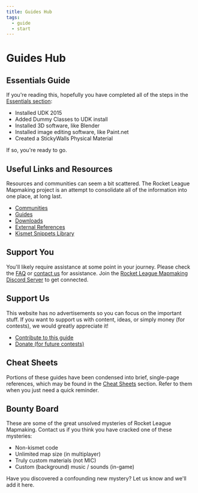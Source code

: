 ```yaml
---
title: Guides Hub
tags:
  - guide
  - start
---
```

# Guides Hub

## Essentials Guide

If you're reading this, hopefully you have completed all of the steps in the [Essentials section](../essential/index.html):

* Installed UDK 2015
* Added Dummy Classes to UDK install
* Installed 3D software, like Blender
* Installed image editing software, like Paint.net
* Created a StickyWalls Physical Material

If so, you're ready to go.

## Useful Links and Resources

Resources and communities can seem a bit scattered. The Rocket League Mapmaking project is an attempt to consolidate all of the information into one place, at long last.

* [Communities](../resources/modding_network)
* [Guides](../resources/guides)
* [Downloads](../resources/downloads)
* [External References](../resources/references)
* [Kismet Snippets Library](https://github.com/RocketLeagueMapmaking/Kismet)

## Support You

You'll likely require assistance at some point in your journey. Please check the [FAQ](../faq) or [contact us](../more/contact) for assistance. Join the [Rocket League Mapmaking Discord Server](https://discord.gg/PWu3ZWa) to get connected.

## Support Us

This website has no advertisements so you can focus on the important stuff. If you want to support us with content, ideas, or simply money (for contests), we would greatly appreciate it!
* [Contribute to this guide](../more/contribute.html#this-guide)
* [Donate (for future contests)](../more/contribute.html#financial-contribution)

## Cheat Sheets
Portions of these guides have been condensed into brief, single-page references, which may be found in the [Cheat Sheets](../cheatsheet) section. Refer to them when you just need a quick reminder.

## Bounty Board
These are some of the great unsolved mysteries of Rocket League Mapmaking. Contact us if you think you have cracked one of these mysteries:
* Non-kismet code
* Unlimited map size (in multiplayer)
* Truly custom materials (not MIC)
* Custom (background) music / sounds (in-game)

Have you discovered a confounding new mystery? Let us know and we'll add it here.
